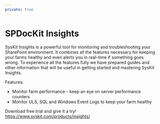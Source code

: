 ```yaml
---
private: true
---
```

# SPDocKit Insights

SysKit Insights is a powerful tool for monitoring and troubleshooting your SharePoint environment. It combines all the features necessary for keeping your farms healthy and even alerts you in real-time if something goes wrong. To experience all the features fully we have prepared guides and other information that will be useful in getting started and mastering SysKit Insights.

Features:

* Monitor farm performance – keep an eye on server performance counters
* Monitor ULS, SQL and Windows Event Logs to keep your farm healthy

Download free trial and give it a try! https://www.syskit.com/products/insights/